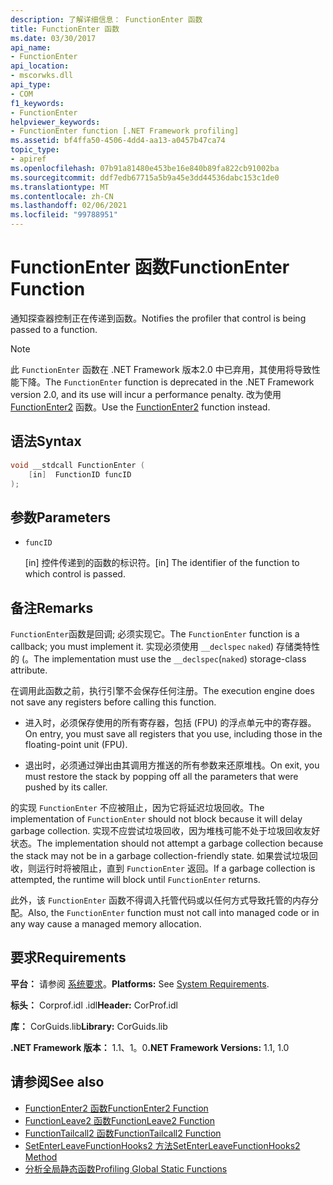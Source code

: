 ```yaml
---
description: 了解详细信息： FunctionEnter 函数
title: FunctionEnter 函数
ms.date: 03/30/2017
api_name:
- FunctionEnter
api_location:
- mscorwks.dll
api_type:
- COM
f1_keywords:
- FunctionEnter
helpviewer_keywords:
- FunctionEnter function [.NET Framework profiling]
ms.assetid: bf4ffa50-4506-4dd4-aa13-a0457b47ca74
topic_type:
- apiref
ms.openlocfilehash: 07b91a81480e453be16e840b89fa822cb91002ba
ms.sourcegitcommit: ddf7edb67715a5b9a45e3dd44536dabc153c1de0
ms.translationtype: MT
ms.contentlocale: zh-CN
ms.lasthandoff: 02/06/2021
ms.locfileid: "99788951"
---
```

# <a name="functionenter-function"></a><span data-ttu-id="bb1f6-103">FunctionEnter 函数</span><span class="sxs-lookup"><span data-stu-id="bb1f6-103">FunctionEnter Function</span></span>

<span data-ttu-id="bb1f6-104">通知探查器控制正在传递到函数。</span><span class="sxs-lookup"><span data-stu-id="bb1f6-104">Notifies the profiler that control is being passed to a function.</span></span>  
  
> [!NOTE]
> <span data-ttu-id="bb1f6-105">此 `FunctionEnter` 函数在 .NET Framework 版本2.0 中已弃用，其使用将导致性能下降。</span><span class="sxs-lookup"><span data-stu-id="bb1f6-105">The `FunctionEnter` function is deprecated in the .NET Framework version 2.0, and its use will incur a performance penalty.</span></span> <span data-ttu-id="bb1f6-106">改为使用 [FunctionEnter2](functionenter2-function.md) 函数。</span><span class="sxs-lookup"><span data-stu-id="bb1f6-106">Use the [FunctionEnter2](functionenter2-function.md) function instead.</span></span>  
  
## <a name="syntax"></a><span data-ttu-id="bb1f6-107">语法</span><span class="sxs-lookup"><span data-stu-id="bb1f6-107">Syntax</span></span>  
  
```cpp  
void __stdcall FunctionEnter (  
    [in]  FunctionID funcID  
);  
```  
  
## <a name="parameters"></a><span data-ttu-id="bb1f6-108">参数</span><span class="sxs-lookup"><span data-stu-id="bb1f6-108">Parameters</span></span>

- `funcID`

  <span data-ttu-id="bb1f6-109">\[in] 控件传递到的函数的标识符。</span><span class="sxs-lookup"><span data-stu-id="bb1f6-109">\[in] The identifier of the function to which control is passed.</span></span>

## <a name="remarks"></a><span data-ttu-id="bb1f6-110">备注</span><span class="sxs-lookup"><span data-stu-id="bb1f6-110">Remarks</span></span>  

 <span data-ttu-id="bb1f6-111">`FunctionEnter`函数是回调; 必须实现它。</span><span class="sxs-lookup"><span data-stu-id="bb1f6-111">The `FunctionEnter` function is a callback; you must implement it.</span></span> <span data-ttu-id="bb1f6-112">实现必须使用 `__declspec` `naked`) 存储类特性的 (。</span><span class="sxs-lookup"><span data-stu-id="bb1f6-112">The implementation must use the `__declspec`(`naked`) storage-class attribute.</span></span>  
  
 <span data-ttu-id="bb1f6-113">在调用此函数之前，执行引擎不会保存任何注册。</span><span class="sxs-lookup"><span data-stu-id="bb1f6-113">The execution engine does not save any registers before calling this function.</span></span>  
  
- <span data-ttu-id="bb1f6-114">进入时，必须保存使用的所有寄存器，包括 (FPU) 的浮点单元中的寄存器。</span><span class="sxs-lookup"><span data-stu-id="bb1f6-114">On entry, you must save all registers that you use, including those in the floating-point unit (FPU).</span></span>  
  
- <span data-ttu-id="bb1f6-115">退出时，必须通过弹出由其调用方推送的所有参数来还原堆栈。</span><span class="sxs-lookup"><span data-stu-id="bb1f6-115">On exit, you must restore the stack by popping off all the parameters that were pushed by its caller.</span></span>  
  
 <span data-ttu-id="bb1f6-116">的实现 `FunctionEnter` 不应被阻止，因为它将延迟垃圾回收。</span><span class="sxs-lookup"><span data-stu-id="bb1f6-116">The implementation of `FunctionEnter` should not block because it will delay garbage collection.</span></span> <span data-ttu-id="bb1f6-117">实现不应尝试垃圾回收，因为堆栈可能不处于垃圾回收友好状态。</span><span class="sxs-lookup"><span data-stu-id="bb1f6-117">The implementation should not attempt a garbage collection because the stack may not be in a garbage collection-friendly state.</span></span> <span data-ttu-id="bb1f6-118">如果尝试垃圾回收，则运行时将被阻止，直到 `FunctionEnter` 返回。</span><span class="sxs-lookup"><span data-stu-id="bb1f6-118">If a garbage collection is attempted, the runtime will block until `FunctionEnter` returns.</span></span>  
  
 <span data-ttu-id="bb1f6-119">此外，该 `FunctionEnter` 函数不得调入托管代码或以任何方式导致托管的内存分配。</span><span class="sxs-lookup"><span data-stu-id="bb1f6-119">Also, the `FunctionEnter` function must not call into managed code or in any way cause a managed memory allocation.</span></span>  
  
## <a name="requirements"></a><span data-ttu-id="bb1f6-120">要求</span><span class="sxs-lookup"><span data-stu-id="bb1f6-120">Requirements</span></span>  

 <span data-ttu-id="bb1f6-121">**平台：** 请参阅 [系统要求](../../get-started/system-requirements.md)。</span><span class="sxs-lookup"><span data-stu-id="bb1f6-121">**Platforms:** See [System Requirements](../../get-started/system-requirements.md).</span></span>  
  
 <span data-ttu-id="bb1f6-122">**标头：** Corprof.idl .idl</span><span class="sxs-lookup"><span data-stu-id="bb1f6-122">**Header:** CorProf.idl</span></span>  
  
 <span data-ttu-id="bb1f6-123">**库：** CorGuids.lib</span><span class="sxs-lookup"><span data-stu-id="bb1f6-123">**Library:** CorGuids.lib</span></span>  
  
 <span data-ttu-id="bb1f6-124">**.NET Framework 版本：** 1.1、1。0</span><span class="sxs-lookup"><span data-stu-id="bb1f6-124">**.NET Framework Versions:** 1.1, 1.0</span></span>  
  
## <a name="see-also"></a><span data-ttu-id="bb1f6-125">请参阅</span><span class="sxs-lookup"><span data-stu-id="bb1f6-125">See also</span></span>

- [<span data-ttu-id="bb1f6-126">FunctionEnter2 函数</span><span class="sxs-lookup"><span data-stu-id="bb1f6-126">FunctionEnter2 Function</span></span>](functionenter2-function.md)
- [<span data-ttu-id="bb1f6-127">FunctionLeave2 函数</span><span class="sxs-lookup"><span data-stu-id="bb1f6-127">FunctionLeave2 Function</span></span>](functionleave2-function.md)
- [<span data-ttu-id="bb1f6-128">FunctionTailcall2 函数</span><span class="sxs-lookup"><span data-stu-id="bb1f6-128">FunctionTailcall2 Function</span></span>](functiontailcall2-function.md)
- [<span data-ttu-id="bb1f6-129">SetEnterLeaveFunctionHooks2 方法</span><span class="sxs-lookup"><span data-stu-id="bb1f6-129">SetEnterLeaveFunctionHooks2 Method</span></span>](icorprofilerinfo2-setenterleavefunctionhooks2-method.md)
- [<span data-ttu-id="bb1f6-130">分析全局静态函数</span><span class="sxs-lookup"><span data-stu-id="bb1f6-130">Profiling Global Static Functions</span></span>](profiling-global-static-functions.md)
